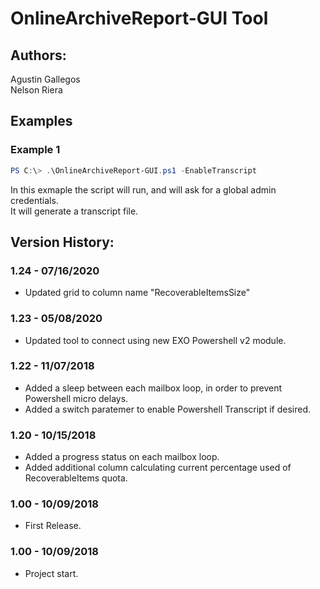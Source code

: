 ﻿# OnlineArchiveReport-GUI Tool  

## Authors:  
Agustin Gallegos  
Nelson Riera  

## Examples  
### Example 1  
```powershell
PS C:\> .\OnlineArchiveReport-GUI.ps1 -EnableTranscript
```
In this exmaple the script will run, and will ask for a global admin credentials.  
It will generate a transcript file.  

## Version History:
### 1.24 - 07/16/2020
- Updated grid to column name "RecoverableItemsSize"
### 1.23 - 05/08/2020
 - Updated tool to connect using new EXO Powershell v2 module.
### 1.22 - 11/07/2018
 - Added a sleep between each mailbox loop, in order to prevent Powershell micro delays.
 - Added a switch paratemer to enable Powershell Transcript if desired.
### 1.20 - 10/15/2018
 - Added a progress status on each mailbox loop.
 - Added additional column calculating current percentage used of RecoverableItems quota.
### 1.00 - 10/09/2018
 - First Release.
### 1.00 - 10/09/2018
 - Project start.